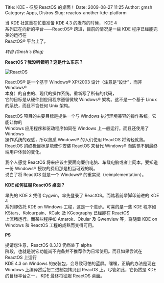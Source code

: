 Title: KDE - 征服 ReactOS 的桌面！
Date: 2009-08-27 11:25
Author: gmsh
Category: Apps, Distros
Slug: reactos-another-kde-platform

当 KDE 社区重在忙着准备 KDE 4.3 的发布的时候， KDE 4  
系列正在向新的平台——ReactOS® 跨进，目前的情况是一些 KDE
程序已经能完美的运行在  
ReactOS® 平台上了。

*转自 (Gmsh's Blog)*

**ReactOS？我没听错吧？这是什么东东？**

![ReactOS](http://i.linuxtoy.org/images/2009/08/reactos.png)

ReactOS® 是一个基于 Windows® XP/2003 设计（注意是“设计”，而非 Windows®  
本身）的自由的、现代的操作系统。重新写了所有的代码，  
它的目标是从硬件到应用程序遵循微软 Windows® 架构。这不是一个基于 Linux
的系统，而且不含任何 Unix 架构。

ReactOS 项目的主要目标是提供一个与 Windows
执行环境兼容的操作系统。它能让你的  
Windows 应用程序和驱动程序如同在 Windows 上一般运行。而且还使用了
Windows  
操作系统的观感，所以熟悉 Windows® 的人们使用 ReactOS
将驾轻就熟。ReactOS 的终极目标是能使你安装 ReactOS 来替代 Windows®
而感觉不到最终端用户体验的变化。

我个人感觉 ReactOS
将来应该主要面向廉价电脑、车载电脑或者上网本，要知道一份 Windows®
授权的费用那是相当可观的啊。  
说白了将 ReactOS 就是一个 Windows® 的重实现（reimplementation）。

**KDE 如何征服 ReactOS 桌面？**

早先的 KDE 3 凭借 Cygwin，率先登录了 ReactOS。而踏着前辈脚印前进的 KDE
4  
系列却依托 KDE on Windows 工程，这是一个进步。可喜的是一些 KDE 程序如  
KStars、Kolourpain、KCalc 及 KGeography 已经能在 ReactOS  
上流畅运行。而某些程序如 Amarok、Okular 及 Gwenview 等，将随着 KDE on
Windows 和 ReactOS 工程的成熟而变得可用。

**PS**

提请您注意，ReactOS 0.3.10 仍然处于 alpha  
阶段，也就是说它功能尚不完备并不推荐作为日常使用。而且如果尝试在
ReactOS 上运行  
KDE 4.3 on Windows 的安装包，会导致可怕的蓝屏。嘿嘿，正确的办法是现在
Windows 上编译然后把二进制包拷贝到 ReacOS 上。尽管如此，它仍然是 KDE
的目标平台之一， KDE 最终将征服 ReactOS 桌面。
